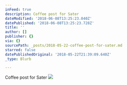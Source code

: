 ```yaml
---
inFeed: true
description: Coffee post for Sater
dateModified: '2018-06-08T13:25:23.040Z'
datePublished: '2018-06-08T13:25:23.728Z'
title: ''
author: []
publisher: {}
via: {}
sourcePath: _posts/2018-05-22-coffee-post-for-sater.md
starred: false
datePublishedOriginal: '2018-05-22T21:39:09.640Z'
_type: Blurb

---
```

Coffee post for Sater
![](https://the-grid-user-content.s3-us-west-2.amazonaws.com/11d07bd7-3d0a-468f-8637-532fa4c61d17.jpg)